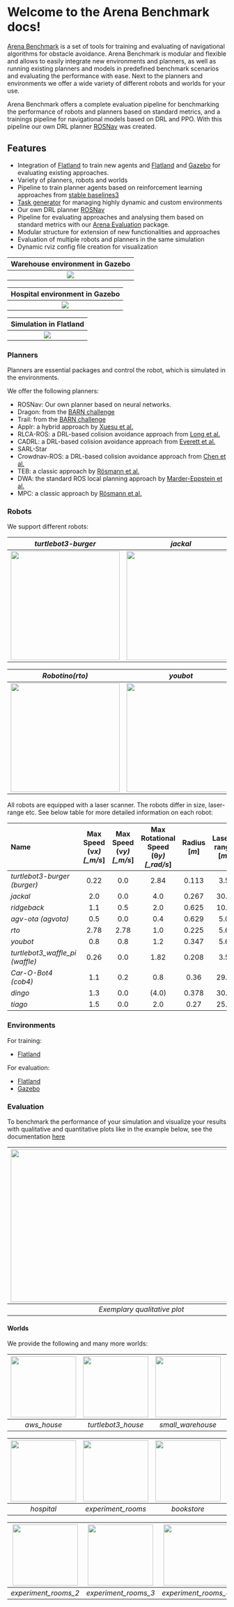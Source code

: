 # Welcome to the Arena Benchmark docs!

[Arena Benchmark](https://github.com/Arena-Rosnav/arena-bench) is a set of tools for training and evaluating of navigational algorithms for obstacle avoidance. Arena Benchmark is modular and flexible and allows to easily integrate new environments and planners, as well as running existing planners and models in predefined benchmark scenarios and evaluating the performance with ease. Next to the planners and environments we offer a wide variety of different robots and worlds for your use.

Arena Benchmark offers a complete evaluation pipeline for benchmarking the performance of robots and planners based on standard metrics, and a trainings pipeline for navigational models based on DRL and PPO. With this pipeline our own DRL planner [ROSNav](packages/rosnav.md) was created.

## Features

- Integration of [Flatland](https://flatland-simulator.readthedocs.io/en/latest/) to train new agents and [Flatland](https://flatland-simulator.readthedocs.io/en/latest/) and [Gazebo](https://classic.gazebosim.org/) for evaluating existing approaches.
- Variety of planners, robots and worlds
- Pipeline to train planner agents based on reinforcement learning approaches from [stable baselines3](https://github.com/DLR-RM/stable-baselines3.git)
- [Task generator](packages/task_generator.md) for managing highly dynamic and custom environments
- Our own DRL planner [ROSNav](packages/rosnav.md)
- Pipeline for evaluating approaches and analysing them based on standard metrics with our [Arena Evaluation](packages/arena_evaluation.md) package.
- Modular structure for extension of new functionalities and approaches
- Evaluation of multiple robots and planners in the same simulation
- Dynamic rviz config file creation for visualization

|        Warehouse environment in Gazebo        |
| :-------------------------------------------: |
| <img src="images/gifs/gazebo_simulation.gif"> |

|       Hospital environment in Gazebo        |
| :-----------------------------------------: |
| <img src="images/gifs/hospital_gazebo.gif"> |

|             Simulation in Flatland              |
| :---------------------------------------------: |
| <img src="images/gifs/flatland_simulation.gif"> |

<!-- |      Multiple agents in one simulation       |
| :------------------------------------------: |
| <img src="images/gifs/marl_custom_rviz.gif"> | -->

### Planners

Planners are essential packages and control the robot, which is simulated in the environments.

We offer the following planners:

- ROSNav: Our own planner based on neural networks.
- Dragon: from the [BARN challenge](https://www.cs.utexas.edu/~xiao/BARN_Challenge/BARN_Challenge.html)
- Trail: from the [BARN challenge](https://www.cs.utexas.edu/~xiao/BARN_Challenge/BARN_Challenge.html)
- Applr: a hybrid approach by [Xuesu et al.](https://arxiv.org/abs/2105.07620)
- RLCA-ROS: a DRL-based colision avoidance approach from [Long et al.](https://github.com/Acmece/rl-collision-avoidance)
- CADRL: a DRL-based colision avoidance approach from [Everett et al.](https://github.com/mit-acl/cadrl_ros)
- SARL-Star
- Crowdnav-ROS: a DRL-based colision avoidance approach from [Chen et al.](https://github.com/vita-epfl/CrowdNav)
- TEB: a classic approach by [Rösmann et al.](https://github.com/rst-tu-dortmund/teb_local_planner)
- DWA: the standard ROS local planning approach by [Marder-Eppstein et al.](http://wiki.ros.org/dwa_local_planner)
- MPC: a classic approach by [Rösmann et al.](https://github.com/rst-tu-dortmund/teb_local_planner)

### Robots

We support different robots:

|                     _turtlebot3-burger_                     |                     _jackal_                     |                     _ridgeback_                      |                     _agv-ota_                     |                     _tiago_                     |
| :---------------------------------------------------------: | :----------------------------------------------: | :--------------------------------------------------: | :-----------------------------------------------: | :---------------------------------------------: |
| <img width="250" src="images/robots/turtlebot3-burger.jpg"> | <img width="250" src="images/robots/jackal.jpg"> | <img width="250"  src="images/robots/ridgeback.jpg"> | <img width="250" src="images/robots/agv-ota.png"> | <img width="250" src="images/robots/tiago.jpg"> |

|                _Robotino(rto)_                |                     _youbot_                     |                     _turtlebot3_waffle_pi_                      |              _Car-O-Bot4 (cob4)_               |                     _dingo_                     |
| :-------------------------------------------: | :----------------------------------------------: | :-------------------------------------------------------------: | :--------------------------------------------: | :---------------------------------------------: |
| <img width="250" src="images/robots/rto.jpg"> | <img width="250" src="images/robots/youbot.jpg"> | <img width="250"  src="images/robots/turtlebot3_waffle_pi.jpg"> | <img width="250" src="images/robots/cob4.jpg"> | <img width="250" src="images/robots/dingo.jpg"> |

All robots are equipped with a laser scanner. The robots differ in size, laser-range etc. See below table for more detailed information on each robot:

| Name                            | Max Speed (v*x) [\_m/s*] | Max Speed (v*y) [\_m/s*] | Max Rotational Speed (θ*y) [\_rad/s*] | Radius [_m_] | Laser-range [_m_] |
| :------------------------------ | :----------------------: | :----------------------: | :-----------------------------------: | :----------: | :---------------: |
| _turtlebot3-burger (burger)_    |           0.22           |           0.0            |                 2.84                  |    0.113     |        3.5        |
| _jackal_                        |           2.0            |           0.0            |                  4.0                  |    0.267     |       30.0        |
| _ridgeback_                     |           1.1            |           0.5            |                  2.0                  |    0.625     |       10.0        |
| _agv-ota (agvota)_              |           0.5            |           0.0            |                  0.4                  |    0.629     |        5.0        |
| _rto_                           |           2.78           |           2.78           |                  1.0                  |    0.225     |        5.6        |
| _youbot_                        |           0.8            |           0.8            |                  1.2                  |    0.347     |        5.6        |
| _turtlebot3_waffle_pi (waffle)_ |           0.26           |           0.0            |                 1.82                  |    0.208     |        3.5        |
| _Car-O-Bot4 (cob4)_             |           1.1            |           0.2            |                  0.8                  |     0.36     |       29.5        |
| _dingo_                         |           1.3            |           0.0            |                 (4.0)                 |    0.378     |       30.0        |
| _tiago_                         |           1.5            |           0.0            |                  2.0                  |     0.27     |       25.0        |

### Environments

For training:

- [Flatland](https://flatland-simulator.readthedocs.io/en/latest/index.html)

For evaluation:

- [Flatland](https://flatland-simulator.readthedocs.io/en/latest/index.html)
- [Gazebo](https://classic.gazebosim.org/)

### Evaluation

To benchmark the performance of your simulation and visualize your results with qualitative and quantitative plots like in the example below, see the documentation [here](packages/arena_evaluation.md)

| <img width="600" height=350 src="images/qualitative_plot.png"> | <img width="650" height=350 src="images/quantitativ_plots.png"> |
| :------------------------------------------------------------: | :-------------------------------------------------------------: |
|                  _Exemplary qualitative plot_                  |                  _Exemplary quantitative plot_                  |

#### Worlds

We provide the following and many more worlds:

| <img width="150" height="140" src="images/worlds/aws_house.png"> | <img width="150" height="140" src="images/worlds/turtlebot3_house.png"> | <img width="150" height="140" src="images/worlds/small_warehouse.png"> | <img width="150" height="140" src="images/worlds/factory.png"> |
| :--------------------------------------------------------------: | :---------------------------------------------------------------------: | :--------------------------------------------------------------------: | :------------------------------------------------------------: |
|                           _aws_house_                            |                           _turtlebot3_house_                            |                           _small_warehouse_                            |                           _factory_                            |

| <img width="150" height="140" src="images/worlds/hospital.jpg"> | <img width="150" height="140" src="images/worlds/exp1.jpg"> | <img width="150" height="140" src="images/worlds/bookstore.jpeg"> | <img width="150" height="140" src="images/worlds/tb_world.jpg"> |
| :-------------------------------------------------------------: | :---------------------------------------------------------: | :---------------------------------------------------------------: | :-------------------------------------------------------------: |
|                           _hospital_                            |                     _experiment_rooms_                      |                            _bookstore_                            |                       _turtlebot3_world_                        |

| <img width="150" height="140" src="images/worlds/exp2.jpg"> | <img width="150" height="140" src="images/worlds/exp3.jpg"> | <img width="150" height="140" src="images/worlds/exp4.jpg"> |
| :---------------------------------------------------------: | :---------------------------------------------------------: | :---------------------------------------------------------: |
|                    _experiment_rooms_2_                     |                    _experiment_rooms_3_                     |                    _experiment_rooms_4_                     |
